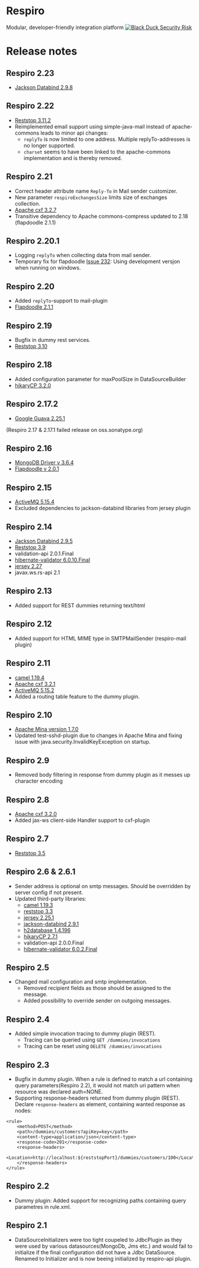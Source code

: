 # Respiro
Modular, developer-friendly integration platform
[![Black Duck Security Risk](https://copilot.blackducksoftware.com/github/repos/helaar/respiro/branches/master/badge-risk.svg)](https://copilot.blackducksoftware.com/github/repos/helaar/respiro/branches/master)

# Release notes

## Respiro 2.23
* [Jackson Databind 2.9.8](https://github.com/FasterXML/jackson-databind)

## Respiro 2.22
* [Reststop 3.11.2](https://github.com/kantega/reststop/wiki/ReleaseNotes) 
* Reimplemented email support using simple-java-mail instead of apache-commons leads to minor api changes:
  * `replyTo` is now limited to one address. Multiple replyTo-addresses is no longer supported.
  * `charset` seems to have been linked to the apache-commons implementation and is thereby removed. 

## Respiro 2.21
* Correct header attribute name `Reply-To` in Mail sender customizer.
* New parameter `respiroExchangesSize` limits size of exchanges collection.
* [Apache cxf 3.2.7](http://cxf.apache.org/download.html)
* Transitive dependency to Apache commons-compress updated to 2.18 (flapdoodle 2.1.1) 

## Respiro 2.20.1
* Logging `replyTo` when collecting data from mail sender.
* Temporary fix for flapdoodle [Issue 232](https://github.com/flapdoodle-oss/de.flapdoodle.embed.mongo/issues/232): 
  Using development versjon when running on windows. 

## Respiro 2.20
* Added `replyTo`-support to mail-plugin
* [Flapdoodle 2.1.1](https://github.com/flapdoodle-oss/de.flapdoodle.embed.mongo/blob/master/Changelog.md)

## Respiro 2.19
* Bugfix in dummy rest services.
* [Reststop 3.10](https://github.com/kantega/reststop/wiki/ReleaseNotes)

## Respiro 2.18
* Added configuration parameter for maxPoolSize in DataSourceBuilder 
* [hikaryCP 3.2.0](https://github.com/brettwooldridge/HikariCP/wiki)

## Respiro 2.17.2
* [Google Guava 2.25.1](https://github.com/google/guava/releases/tag/v25.1)

(Respiro 2.17 & 2.17.1 failed release on oss.sonatype.org)

## Respiro 2.16
* [MongoDB Driver v 3.6.4](http://mongodb.github.io/mongo-java-driver/3.6/)
* [Flapdoodle v 2.0.1](https://github.com/flapdoodle-oss/de.flapdoodle.embed.mongo/blob/master/Changelog.md)

## Respiro 2.15
* [ActiveMQ 5.15.4](http://activemq.apache.org/activemq-5154-release.html)
* Excluded dependencies to jackson-databind libraries from jersey plugin

## Respiro 2.14
* [Jackson Databind 2.9.5](https://github.com/FasterXML/jackson-databind)
* [Reststop 3.9](https://github.com/kantega/reststop/wiki/ReleaseNotes)
* validation-api 2.0.1.Final
* [hibernate-validator 6.0.10.Final](http://hibernate.org/validator/documentation/) 
* [jersey 2.27](https://jersey.github.io/release-notes/2.27.html) 
* javax.ws.rs-api 2.1

## Respiro 2.13
* Added support for REST dummies returning text/html

## Respiro 2.12
* Added support for HTML MIME type in SMTPMailSender (respiro-mail plugin)

## Respiro 2.11
* [camel 1.19.4](http://camel.apache.org/camel-2194-release.html)
* [Apache cxf 3.2.1](http://cxf.apache.org/download.html)
* [ActiveMQ 5.15.2](http://activemq.apache.org/activemq-5152-release.html)
* Added a routing table feature to the dummy plugin. 

## Respiro 2.10
* [Apache Mina version 1.7.0](https://github.com/apache/mina-sshd) 
* Updated test-sshd-plugin due to changes in Apache Mina and fixing issue with java.security.InvalidKeyException on startup.

## Respiro 2.9
* Removed body filtering in response from dummy plugin as it messes up character encoding

## Respiro 2.8
* [Apache cxf 3.2.0](http://cxf.apache.org/download.html)
* Added jax-ws client-side Handler support to cxf-plugin 

## Respiro 2.7
* [Reststop 3.5](https://github.com/kantega/reststop/wiki/ReleaseNotes)

## Respiro 2.6 & 2.6.1
* Sender address is optional on smtp messages. Should be overridden by server config if not present.
* Updated third-party libraries:
  * [camel 1.19.3](http://camel.apache.org/camel-2193-release.html)
  * [reststop 3.3](https://github.com/kantega/reststop/wiki/ReleaseNotes)
  * [jersey 2.25.1](https://jersey.github.io/release-notes/2.25.1.html) 
  * [jackson-databind 2.9.1](https://github.com/FasterXML/jackson-databind)
  * [h2database 1.4.196](http://www.h2database.com/html/changelog.html)
  * [hikaryCP 2.7.1](https://github.com/brettwooldridge/HikariCP/wiki)
  * validation-api 2.0.0.Final
  * [hibernate-validator 6.0.2.Final](http://hibernate.org/validator/documentation/)

## Respiro 2.5
* Changed mail configuration and smtp implementation. 
  * Removed recipient fields as those should be assigned to the message. 
  * Added possibility to override sender on outgoing messages.

## Respiro 2.4
* Added simple invocation tracing to dummy plugin (REST).  
  * Tracing can be queried using `GET /dummies/invocations`
  * Tracing can be reset using `DELETE /dummies/invocations`

## Respiro 2.3
* Bugfix in dummy plugin. When a rule is defined to match a url containing query parameters(Respiro 2.2), it would not match uri pattern when resource was declared auth=NONE.
* Supporting response-headers returned from dummy plugin (REST). Declare `response-headers` as element, containing wanted response as nodes:
 ```
 <rule>
     <method>POST</method>
     <path>/dummies/customers?apiKey=key</path>
     <content-type>application/json</content-type>
     <response-code>201</response-code>
     <response-headers>
         <Location>http://localhost:${reststopPort}/dummies/customers/100</Location>
     </response-headers>
 </rule>
 ```

## Respiro 2.2
* Dummy plugin: Added support for recognizing paths containing query parametres in rule.xml. 

## Respiro 2.1 
* DataSourceInitializers were too tight coupeled to JdbcPlugin as they were used by various datasources(MongoDb, Jms etc.) and would fail to initialize if the final configuration did not have a Jdbc DataSource. Renamed to Initializer and is now beeing initialized by respiro-api plugin.
